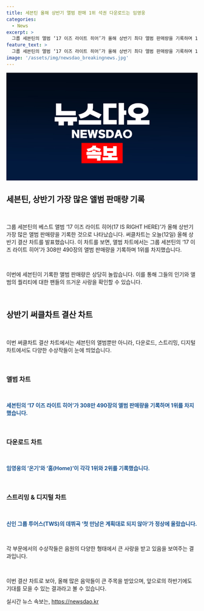 ```yaml
---
title: 세븐틴 올해 상반기 앨범 판매 1위 석권 다운로드는 임영웅
categories:
  - News
excerpt: >
  그룹 세븐틴의 앨범 ‘17 이즈 라이트 히어’가 올해 상반기 최다 앨범 판매량을 기록하며 1위를 차지했다. 아울러, 임영웅의 ‘온기’와 ‘홈(Home)’이 다운로드 차트에서 상위를 차지했고, 신인 그룹 투어스(TWS)의 데뷔곡도 스트리밍 부문과 디지털 차트에서 1위를 기록했다. KBS뉴스에서 상세 내용 확인 가능. (150자)
feature_text: >
  그룹 세븐틴의 앨범 ‘17 이즈 라이트 히어’가 올해 상반기 최다 앨범 판매량을 기록하며 1위를 차지했다. 아울러, 임영웅의 ‘온기’와 ‘홈(Home)’이 다운로드 차트에서 상위를 차지했고, 신인 그룹 투어스(TWS)의 데뷔곡도 스트리밍 부문과 디지털 차트에서 1위를 기록했다. KBS뉴스에서 상세 내용 확인 가능. (150자)
image: '/assets/img/newsdao_breakingnews.jpg'
---
```


<p><img src="/assets/img/newsdao_breakingnews.jpg" alt="ranknews 속보" /></p>

<h2>세븐틴, 상반기 가장 많은 앨범 판매량 기록</h2>

<p data-ke-size="size16">&nbsp;</p>

<p>그룹 세븐틴의 베스트 앨범 ‘17 이즈 라이트 히어(17 IS RIGHT HERE)’가 올해 상반기 가장 많은 앨범 판매량을 기록한 것으로 나타났습니다. 써클차트는 오늘(12일) 올해 상반기 결산 차트를 발표했습니다. 이 차트를 보면, 앨범 차트에서는 그룹 세븐틴의 ‘17 이즈 라이트 히어’가 308만 490장의 앨범 판매량을 기록하며 1위를 차지했습니다. </p>

<p data-ke-size="size16">&nbsp;</p>

<p>이번에 세븐틴이 기록한 앨범 판매량은 상당히 놀랍습니다. 이를 통해 그들의 인기와 앨범의 퀄리티에 대한 팬들의 뜨거운 사랑을 확인할 수 있습니다.</p>

<p data-ke-size="size16">&nbsp;</p>

<h2 data-ke-size="size26">상반기 써클차트 결산 차트</h2>

<p data-ke-size="size16">&nbsp;</p>

<p>이번 써클차트 결산 차트에서는 세븐틴의 앨범뿐만 아니라, 다운로드, 스트리밍, 디지털 차트에서도 다양한 수상작들이 눈에 띄었습니다. </p>

<p data-ke-size="size16">&nbsp;</p>

<h3>앨범 차트</h3>

<p data-ke-size="size16">&nbsp;</p>

<p><b><span style="color: #1a5490;">세븐틴의 ‘17 이즈 라이트 히어’가 308만 490장의 앨범 판매량을 기록하며 1위를 차지했습니다.</span></b></p>

<p data-ke-size="size16">&nbsp;</p>

<h3>다운로드 차트</h3>

<p data-ke-size="size16">&nbsp;</p>

<p><b><span style="color: #1a5490;">임영웅의 ‘온기’와 ‘홈(Home)’이 각각 1위와 2위를 기록했습니다.</span></b></p>

<p data-ke-size="size16">&nbsp;</p>

<h3>스트리밍 & 디지털 차트</h3>

<p data-ke-size="size16">&nbsp;</p>

<p><b><span style="color: #1a5490;">신인 그룹 투어스(TWS)의 데뷔곡 ‘첫 만남은 계획대로 되지 않아’가 정상에 올랐습니다.</span></b></p>

<p data-ke-size="size16">&nbsp;</p>

<p>각 부문에서의 수상작들은 음원의 다양한 형태에서 큰 사랑을 받고 있음을 보여주는 결과입니다.</p>

<p data-ke-size="size16">&nbsp;</p>

<p>이번 결산 차트로 보아, 올해 많은 음악들이 큰 주목을 받았으며, 앞으로의 하반기에도 기대를 모을 수 있는 결과라고 볼 수 있습니다.</p>
실시간 뉴스 속보는, <a href="https://newsdao.kr" rel="dofollow">https://newsdao.kr</a>



